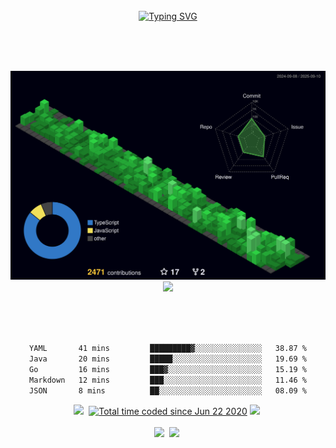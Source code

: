 <div align="center">
<br><br><br>

<!-- Don't just fork or copy it. Star it, please 🥺  -->

[![Typing SVG](https://readme-typing-svg.herokuapp.com?font=Oleo+Script&color=9D9ED2&size=35&center=true&vCenter=true&width=404&height=53&lines=%E3%80%80%E3%80%80Hi+there%2C+I'm+Jeong+JaeSoon.+%E3%80%80%E3%80%80)](https://git.io/typing-svg)

<br><br><br>
<!-- 
![](https://github-readme-stats.vercel.app/api?username=JeongJaeSoon&show_icons=true&theme=material-palenight&hide_border=true&bg_color=20232a&icon_color=E3E3E3A8&text_color=fff&title_color=918FE0&count_private=true&line_height=28)
![](https://github-readme-stats.vercel.app/api/top-langs/?username=JeongJaeSoon&layout=compact&theme=material-palenight&hide_border=true&bg_color=20232a&icon_color=E3E3E3A8&text_color=fff&title_color=918FE0&count_private=true&langs_count=30&card_width=360)

<a href="https://github.com/JeongJaeSoon/github-stats">
 <img src="https://raw.githubusercontent.com/JeongJaeSoon/github-stats/output/generated/languages.svg" width=51% />
</a>

<a href="https://github.com/ashutosh00710/github-readme-activity-graph">
 <img src="https://github-readme-activity-graph.cyclic.app/graph?username=JeongJaeSoon&theme=react-dark&bg_color=20232a&hide_border=true&line=8A87D0&color=918FE0" width=98%/>
</a>
-->

![](./profile-3d-contrib/profile-night-green.svg)
![](https://github-readme-stats.vercel.app/api/wakatime?username=JeongJaeSoon&layout=compact&langs_count=20&theme=dark)

<br><br><br>

<!--START_SECTION:waka-->

```txt
YAML       41 mins         █████████▓░░░░░░░░░░░░░░░   38.87 %
Java       20 mins         █████░░░░░░░░░░░░░░░░░░░░   19.69 %
Go         16 mins         ███▓░░░░░░░░░░░░░░░░░░░░░   15.19 %
Markdown   12 mins         ███░░░░░░░░░░░░░░░░░░░░░░   11.46 %
JSON       8 mins          ██░░░░░░░░░░░░░░░░░░░░░░░   08.09 %
```

<!--END_SECTION:waka-->

<p align="center">
  <a href="https://hits.seeyoufarm.com"><img src="https://hits.seeyoufarm.com/api/count/incr/badge.svg?url=https%3A%2F%2Fgithub.com%2FJeongJaeSoon&count_bg=%233573CD&title_bg=%23555555&icon=github.svg&icon_color=%23E7E7E7&title=hits&edge_flat=false"/></a>&nbsp 
  <a href="https://wakatime.com/@a9ec6db8-5ed2-44b8-8c20-d69280103581"><img src="https://wakatime.com/badge/user/a9ec6db8-5ed2-44b8-8c20-d69280103581.svg" alt="Total time coded since Jun 22 2020" /></a>
  <a href="mailto:94jaesoon.jeong@gmail.com"><img src="https://img.shields.io/badge/Gmail-d14836?style=flat-square&logo=Gmail&logoColor=white&link=94jaesoon.jeong@gmail.com"/></a>&nbsp
 <br/><br/>
  <a href="https://dev-jaesoon.tistory.com/"><img src="https://img.shields.io/badge/tistory blog-000000?style=flat-square&logo=Tistory&logoColor=white&link=https://dev-jaesoon.tistory.com/"/></a>&nbsp
  <a href="https://qiita.com/JeongJaeSoon"><img src="https://img.shields.io/badge/Qiita blog-11B48A?style=flat-square&logo=Qiita&logoColor=white&link=https://qiita.com/JeongJaeSoon"/></a>&nbsp
</p>

</div>

